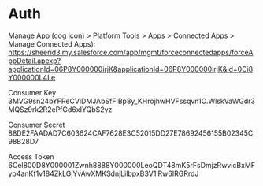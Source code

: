 # Auth

Manage App (cog icon) > Platform Tools > Apps > Connected Apps > Manage Connected Apps):
https://sheerid3.my.salesforce.com/app/mgmt/forceconnectedapps/forceAppDetail.apexp?applicationId=06P8Y000000irjK&applicationId=06P8Y000000irjK&id=0Ci8Y000000L4Le

Consumer Key
3MVG9sn24bYFReCViDMJAbSfFIBp8y_KHrojhwHVFssqvn1O.WlskVaWGdr3MQSz9rk2R2ePfGd6xIYQbS2yz

Consumer Secret	
88DE2FAADAD7C603624CAF7628E3C52015DD27E78692456155B02345C98B28D7

Access Token
6Cel800D8Y000001Zwnh8888Y000000LeoQDT48mK5rFsDmjzRwvicBxMFyp4anKf1v184ZkLGjYvAwXMKSdnjLilbpxB3V1lRw6IRGRrdJ

